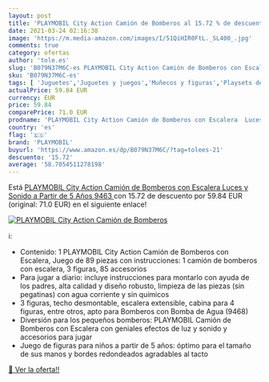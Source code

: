 ```yaml
---
layout: post
title: 'PLAYMOBIL City Action Camión de Bomberos al 15.72 % de descuento'
date: 2021-03-24 02:16:38
image: 'https://m.media-amazon.com/images/I/51QiHIR0FtL._SL400_.jpg'
comments: true
category: ofertas
author: 'tole.es'
slug: 'B079N37M6C-es PLAYMOBIL City Action Camión de Bomberos con Escalera...'
sku: 'B079N37M6C-es'
tags: [ 'Juguetes','Juguetes y juegos','Muñecos y figuras','Playsets de figuras de juguete para niños','playmobil', ]
actualPrice: 59.84 EUR
currency: EUR
price: 59.84
comparePrice: 71.0 EUR
prodname: 'PLAYMOBIL City Action Camión de Bomberos con Escalera  Luces y Sonido  a Partir de 5 Años  9463 '
country: 'es'
flag: '🇪🇸'
brand: 'PLAYMOBIL'
buyurl: 'https://www.amazon.es/dp/B079N37M6C/?tag=tolees-21'
descuento: '15.72'
average: '58.7054511278198'
---
```


Está [PLAYMOBIL City Action Camión de Bomberos con Escalera  Luces y Sonido  a Partir de 5 Años  9463 ](https://www.amazon.es/dp/B079N37M6C/?tag=tolees-21) con 15.72 de descuento por 59.84 EUR (original: 71.0 EUR) en el siguiente enlace!

[![PLAYMOBIL City Action Camión de Bomberos](https://m.media-amazon.com/images/I/51QiHIR0FtL._SL400_.jpg)](https://www.amazon.es/dp/B079N37M6C/?tag=tolees-21)

ℹ️:

- Contenido: 1 PLAYMOBIL City Action Camión de Bomberos con Escalera, Juego de 89 piezas con instrucciones: 1 camión de bomberos con escalera, 3 figuras, 85 accesorios
- Para jugar a diario: incluye instrucciones para montarlo con ayuda de los padres, alta calidad y diseño robusto, limpieza de las piezas (sin pegatinas) con agua corriente y sin químicos
- 3 figuras, techo desmontable, escalera extensible, cabina para 4 figuras, entre otros, apto para Bomberos con Bomba de Agua (9468)
- Diversión para los pequeños bomberos: PLAYMOBIL Camión de Bomberos con Escalera con geniales efectos de luz y sonido y accesorios para jugar
- Juego de figuras para niños a partir de 5 años: óptimo para el tamaño de sus manos y bordes redondeados agradables al tacto

[🛒 Ver la oferta!!](https://www.amazon.es/dp/B079N37M6C/?tag=tolees-21)
